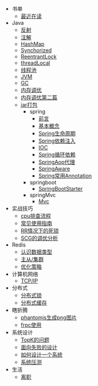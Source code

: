 - 书单
  - [最近在读](books/read.md) 
- Java
  - [反射](Java/基本/反射.md)
  - [注解](Java/基本/注解.md)
  - [HashMap](Java/基本/HashMap.md)
  - [Synchorized](Java/基本/Synchorized.md)  
  - [ReentrantLock](Java/基本/ReentrantLock.md)
  - [threadLocal](Java/基本/threadLocal.md)
  - [线程池](Java/基本/线程池.md)
  - [JVM](Java/基本/JVM.md)
  - [GC](Java/基本/GC.md)
  - [内存调优](Java/基本/内存调优.md)
  - [内存调优第二篇](Java/基本/内存调优第二篇.md)
  - [jar打包](Java/基本/package.md)
    - spring
        -  [前言](Java/spring/前言.md)
        -  [基本概念](Java/spring/基本概念.md)
        -  [Spring生命周期](Java/spring/Spring生命周期.md)
        -  [Spring依赖注入](Java/spring/Spring依赖注入.md)
        -  [IOC](Java/spring/SpringIOC.md)
        -  [Spring循环依赖](Java/spring/Spring循环依赖.md)
        -  [SpringAop代理](Java/spring/SpringAop代理.md)
        -  [SpringAware](Java/spring/SpringAware.md)
        -  [Spring常用Annotation](Java/spring/annotation.md)  
    - springboot
      -  [SpringBootStarter](Java/springboot/starter.md)
    - springMvc
      -  [Mvc](Java/springMvc/Mvc.md)
- 实战技巧
  - [cpu排查流程](practice/cpuError.md)
  - [常见使用指南](practice/guide.md)
  - [RR情况下的死锁](practice/deadlock.md)
  - [SCG的调优分析](practice/SCG.md)
- Redis
  - [认识数据类型](redis/初识.md)
  - [主从/集群](redis/架构.md)
  - [优化策略](redis/优化方向.md)
- 计算机网络
  - [TCP/IP](network/base.md)
- 分布式
  - [分布式锁](分布式/分布式锁.md) 
  - [分布式缓存](分布式/分布式缓存.md) 
- 瞎折腾
  - [phantomjs生成png图片](瞎折腾/phantomjs生成png图片.md)
  - [frpc使用](瞎折腾/frpc.md)
- 系统设计
  - [TopK的问题](系统设计/TopK.md)
  - [面向失败的设计](系统设计/面向失败的设计.md)
  - [如何设计一个系统](系统设计/如何设计一个系统.md)  
  - [系统压测](系统设计/系统压测/Pressure.md)
- 生活
  - [离职](生活/运气与实力.md)  